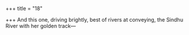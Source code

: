 +++
title = "18"

+++
And this one, driving brightly, best of rivers at conveying,
the Sindhu River with her golden track—